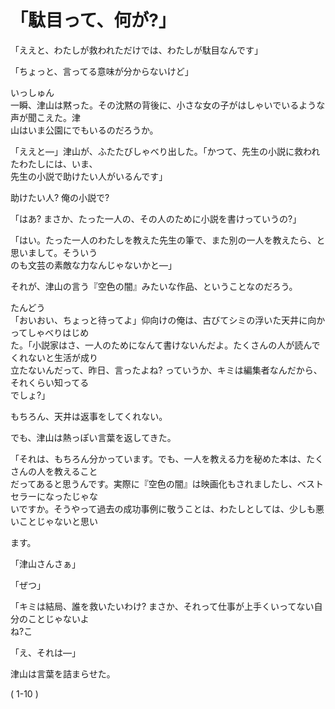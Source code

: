 # 「駄目って、何が?」

「ええと、わたしが救われただけでは、わたしが駄目なんです」

「ちょっと、言ってる意味が分からないけど」

いっしゅん<br>一瞬、津山は黙った。その沈黙の背後に、小さな女の子がはしゃいでいるような声が聞こえた。津<br>山はいま公園にでもいるのだろうか。

「ええと––」津山が、ふたたびしゃべり出した。「かつて、先生の小説に救われたわたしには、いま、<br>先生の小説で助けたい人がいるんです」

助けたい人? 俺の小説で?

「はあ? まさか、たった一人の、その人のために小説を書けっていうの?」

「はい。たった一人のわたしを教えた先生の筆で、また別の一人を教えたら、と思いまして。そういう<br>のも文芸の素敵な力なんじゃないかと––」

それが、津山の言う『空色の闇』みたいな作品、ということなのだろう。

たんどう<br>「おいおい、ちょっと待ってよ」仰向けの俺は、古びてシミの浮いた天井に向かってしゃべりはじめ<br>た。「小説家はさ、一人のためになんて書けないんだよ。たくさんの人が読んでくれないと生活が成り<br>立たないんだって、昨日、言ったよね? っていうか、キミは編集者なんだから、それくらい知ってる<br>でしょ?」

もちろん、天井は返事をしてくれない。

でも、津山は熱っぽい言葉を返してきた。

「それは、もちろん分かっています。でも、一人を教える力を秘めた本は、たくさんの人を教えること<br>だってあると思うんです。実際に『空色の闇』は映画化もされましたし、ベストセラーになったじゃな<br>いですか。そうやって過去の成功事例に敬うことは、わたしとしては、少しも悪いことじゃないと思い

ます。

「津山さんさぁ」

「ぜつ」

「キミは結局、誰を救いたいわけ? まさか、それって仕事が上手くいってない自分のことじゃないよ<br>ね?こ

「え、それは––」

津山は言葉を詰まらせた。

\( 1\-10 \)
